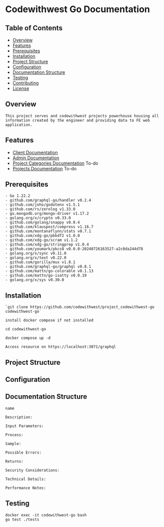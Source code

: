 # Codewithwest Go Documentation

## Table of Contents

- [Overview](#overview)
- [Features](#features)
- [Prerequisites](#prerequisites)
- [Installation](#installation)
- [Project Structure](#project-structure)
- [Configuration](#configuration)
- [Documentation Structure](#documentation-structure)
- [Testing](#testing)
- [Contributing](#contributing)
- [License](#license)

## Overview

    This project serves and codewithwest projects powerhouse housing all
    information created by the engineer and providing data to FE web
    application.

## Features

- [Client Documentation](./docs/client.md)
- [Admin Documentation](./docs/adminUser.md)
- [Project Categories Documentation](./docs/project-categories.md) To-do
- [Projects Documentation](./docs/projects.md) To-do

## Prerequisites

    - Go 1.22.2
    - github.com/graphql-go/handler v0.2.4
    - github.com/joho/godotenv v1.5.1
    - github.com/rs/zerolog v1.33.0
    - go.mongodb.org/mongo-driver v1.17.2
    - golang.org/x/crypto v0.33.0
    - github.com/golang/snappy v0.0.4
    - github.com/klauspost/compress v1.16.7
    - github.com/montanaflynn/stats v0.7.1
    - github.com/xdg-go/pbkdf2 v1.0.0
    - github.com/xdg-go/scram v1.1.2
    - github.com/xdg-go/stringprep v1.0.4
    - github.com/youmark/pkcs8 v0.0.0-20240726163527-a2c0da244d78
    - golang.org/x/sync v0.11.0
    - golang.org/x/text v0.22.0
    - github.com/gorilla/mux v1.8.1
    - github.com/graphql-go/graphql v0.8.1
    - github.com/mattn/go-colorable v0.1.13
    - github.com/mattn/go-isatty v0.0.19
    - golang.org/x/sys v0.30.0

## Installation

    `git clone https://github.com/codewithwest/project_codewithwest-go  codewithwest-go`

    install docker compose if not installed

    cd codewithwest-go

    docker compose up -d

    Access resource on https://localhost:3071/graphql

## Project Structure

## Configuration

## Documentation Structure

    name

    Description:
    
    Input Parameters:
    
    Process:
    
    Sample:
    
    Possible Errors:
    
    Returns:
    
    Security Considerations:
     
    Technical Details:
    
    Performance Notes:


## Testing

    docker exec -it codewithwest-go bash
    go test ./tests
